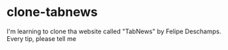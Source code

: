# clone-tabnews
I'm learning to clone tha website called "TabNews" by Felipe Deschamps. Every tip, please tell me
